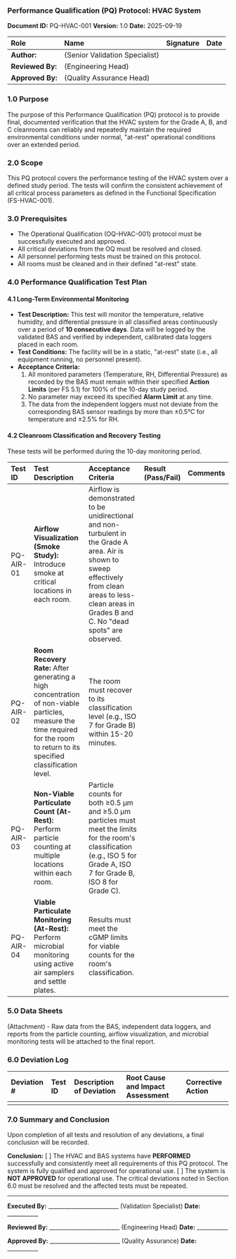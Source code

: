 ### **Performance Qualification (PQ) Protocol: HVAC System**

**Document ID:** PQ-HVAC-001
**Version:** 1.0
**Date:** 2025-09-19

| **Role** | **Name** | **Signature** | **Date** |
| :--- | :--- | :--- | :--- |
| **Author:** | (Senior Validation Specialist) | | |
| **Reviewed By:** | (Engineering Head) | | |
| **Approved By:** | (Quality Assurance Head) | | |

### **1.0 Purpose**
The purpose of this Performance Qualification (PQ) protocol is to provide final, documented verification that the HVAC system for the Grade A, B, and C cleanrooms can reliably and repeatedly maintain the required environmental conditions under normal, "at-rest" operational conditions over an extended period.

### **2.0 Scope**
This PQ protocol covers the performance testing of the HVAC system over a defined study period. The tests will confirm the consistent achievement of all critical process parameters as defined in the Functional Specification (FS-HVAC-001).

### **3.0 Prerequisites**
*   The Operational Qualification (OQ-HVAC-001) protocol must be successfully executed and approved.
*   All critical deviations from the OQ must be resolved and closed.
*   All personnel performing tests must be trained on this protocol.
*   All rooms must be cleaned and in their defined "at-rest" state.

### **4.0 Performance Qualification Test Plan**

#### **4.1 Long-Term Environmental Monitoring**
*   **Test Description:** This test will monitor the temperature, relative humidity, and differential pressure in all classified areas continuously over a period of **10 consecutive days**. Data will be logged by the validated BAS and verified by independent, calibrated data loggers placed in each room.
*   **Test Conditions:** The facility will be in a static, "at-rest" state (i.e., all equipment running, no personnel present).
*   **Acceptance Criteria:**
    1.  All monitored parameters (Temperature, RH, Differential Pressure) as recorded by the BAS must remain within their specified **Action Limits** (per FS 5.1) for 100% of the 10-day study period.
    2.  No parameter may exceed its specified **Alarm Limit** at any time.
    3.  The data from the independent loggers must not deviate from the corresponding BAS sensor readings by more than ±0.5°C for temperature and ±2.5% for RH.

#### **4.2 Cleanroom Classification and Recovery Testing**
These tests will be performed during the 10-day monitoring period.

| Test ID | Test Description | Acceptance Criteria | Result (Pass/Fail) | Comments |
| :--- | :--- | :--- | :--- | :--- |
| PQ-AIR-01 | **Airflow Visualization (Smoke Study):** Introduce smoke at critical locations in each room. | Airflow is demonstrated to be unidirectional and non-turbulent in the Grade A area. Air is shown to sweep effectively from clean areas to less-clean areas in Grades B and C. No "dead spots" are observed. | | |
| PQ-AIR-02 | **Room Recovery Rate:** After generating a high concentration of non-viable particles, measure the time required for the room to return to its specified classification level. | The room must recover to its classification level (e.g., ISO 7 for Grade B) within 15-20 minutes. | | |
| PQ-AIR-03 | **Non-Viable Particulate Count (At-Rest):** Perform particle counting at multiple locations within each room. | Particle counts for both ≥0.5 µm and ≥5.0 µm particles must meet the limits for the room's classification (e.g., ISO 5 for Grade A, ISO 7 for Grade B, ISO 8 for Grade C). | | |
| PQ-AIR-04 | **Viable Particulate Monitoring (At-Rest):** Perform microbial monitoring using active air samplers and settle plates. | Results must meet the cGMP limits for viable counts for the room's classification. | | |

### **5.0 Data Sheets**
(Attachment) - Raw data from the BAS, independent data loggers, and reports from the particle counting, airflow visualization, and microbial monitoring tests will be attached to the final report.

### **6.0 Deviation Log**
| Deviation # | Test ID | Description of Deviation | Root Cause and Impact Assessment | Corrective Action |
| :--- | :--- | :--- | :--- | :--- |
| | | | | |

### **7.0 Summary and Conclusion**
Upon completion of all tests and resolution of any deviations, a final conclusion will be recorded.

**Conclusion:**
[ ] The HVAC and BAS systems have **PERFORMED** successfully and consistently meet all requirements of this PQ protocol. The system is fully qualified and approved for operational use.
[ ] The system is **NOT APPROVED** for operational use. The critical deviations noted in Section 6.0 must be resolved and the affected tests must be repeated.

---
**Executed By:** _________________________ (Validation Specialist) **Date:** ___________

**Reviewed By:** _________________________ (Engineering Head) **Date:** ___________

**Approved By:** _________________________ (Quality Assurance) **Date:** ___________
